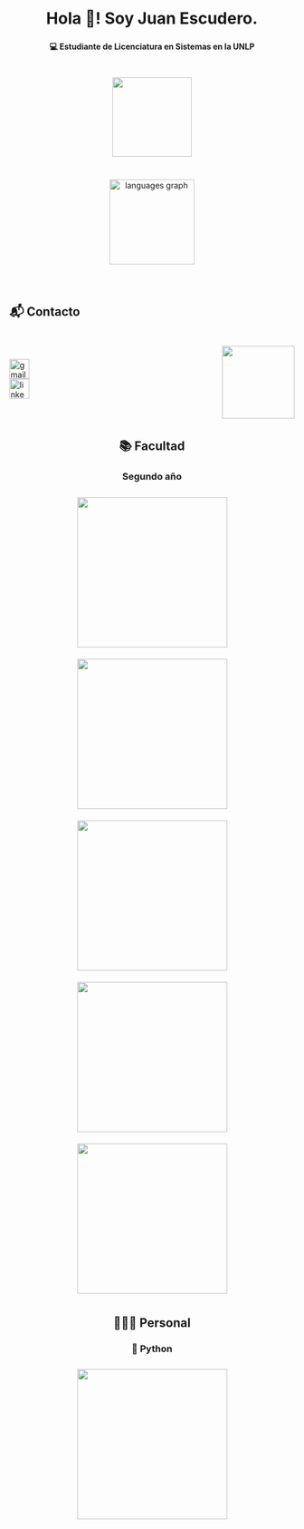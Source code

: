 <h1 align="center">Hola 👋! Soy Juan Escudero.</h1>

###

<h4 align="center">💻 Estudiante de Licenciatura en Sistemas en la UNLP</h4>

###

<br clear="both">

<div align="center">
  <img height="140" src="https://media.tenor.com/YKKFzZ333a8AAAAj/mini-impact-miniimpact.gif"  />
</div>

###

<br clear="both">

<div align="center">
  <img src="https://github-readme-stats.vercel.app/api/top-langs?username=JuanEsc17&locale=en&hide_title=false&layout=compact&card_width=320&langs_count=5&theme=dracula&hide_border=false&order=2" height="150" alt="languages graph"  />
</div>

###

<br clear="both">

<h2 align="left">📬 Contacto</h2>

###

<br clear="both">

<img align="right" height="128" src="https://media.tenor.com/lGUwTeltLgQAAAAj/pokemon-gengareguitar.gif"  />

###

<div align="left">
  <img src="https://img.shields.io/static/v1?message=juanescudero328@gmail.com&logo=gmail&label=Gmail&color=D14836&logoColor=white&labelColor=&style=for-the-badge" height="35" alt="gmail logo"  />
</div>
<div>
  <a href="https://www.linkedin.com/in/juan-escudero-ab6428255/" target="_blank">
    <img src="https://img.shields.io/static/v1?message=linkedin.com/in/juan-escudero-ab6428255/&logo=linkedin&label=linkedin&color=0077B5&logoColor=white&labelColor=&style=for-the-badge" height="35" alt="linkedin logo"  />
  </a>
</div>

###

<br clear="both">

<h2 align="center">📚 Facultad</h2>

<div align="center">
  <h3 align="center"><b>Segundo año</b></h3>
  <a href="https://github.com/JuanEsc17/AYED">
        <img width="265" src="https://denvercoder1-github-readme-stats.vercel.app/api/pin/?username=JuanEsc17&repo=AYED&theme=midnight-purple&bg_color=1F222E&icon_color=F8D866&show_icons=false&border_color=6a0dad" style="margin: 10px;">
    </a>
  <a href="https://github.com/JuanEsc17/FOD">
        <img width="265" src="https://denvercoder1-github-readme-stats.vercel.app/api/pin/?username=JuanEsc17&repo=FOD&theme=midnight-purple&bg_color=1F222E&icon_color=F8D866&show_icons=false&border_color=6a0dad" style="margin: 10px;">
    </a>
  <a href="https://github.com/JuanEsc17/Seminario">
        <img width="265" src="https://denvercoder1-github-readme-stats.vercel.app/api/pin/?username=JuanEsc17&repo=Seminario&theme=midnight-purple&bg_color=1F222E&icon_color=F8D866&show_icons=false&border_color=6a0dad" style="margin: 10px;">
    </a>
  <a href="https://github.com/JuanEsc17/OO1">
        <img width="265" src="https://denvercoder1-github-readme-stats.vercel.app/api/pin/?username=JuanEsc17&repo=OO1&theme=midnight-purple&bg_color=1F222E&icon_color=F8D866&show_icons=false&border_color=6a0dad" style="margin: 10px;">
    </a>
  <a href="https://github.com/JuanEsc17/DataHogar.AR">
        <img width="265" src="https://denvercoder1-github-readme-stats.vercel.app/api/pin/?username=JuanEsc17&repo=DataHogar.AR&theme=midnight-purple&bg_color=1F222E&icon_color=F8D866&show_icons=false&border_color=6a0dad" style="margin: 10px;">
    </a>
  <h2 align="center">👨🏻‍💻 Personal</h2>
  <h3 align="center"><b>🐍 Python</b></h3>
  <a href="https://github.com/JuanEsc17/yt-2-spotify">
        <img width="265" src="https://denvercoder1-github-readme-stats.vercel.app/api/pin/?username=JuanEsc17&repo=yt-2-spotify&theme=midnight-purple&bg_color=1F222E&icon_color=F8D866&show_icons=false&border_color=6a0dad" style="margin: 10px;">
    </a>
</div>

###
